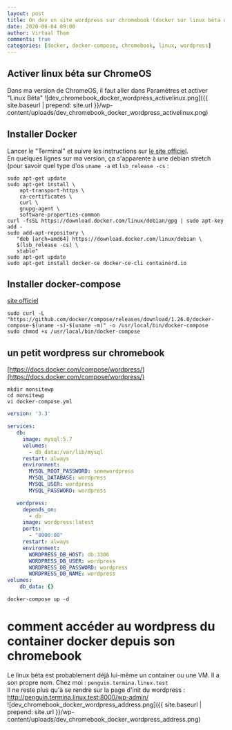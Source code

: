 ```yaml
---
layout: post
title: On dev un site wordpress sur chromebook (docker sur linux béta de chromebook)
date: 2020-06-04 09:00
author: Virtual Thom
comments: true
categories: [docker, docker-compose, chromebook, linux, wordpress]
---
```

## Activer linux béta sur ChromeOS
Dans ma version de ChromeOS, il faut aller dans Paramètres et activer "Linux Béta"
![dev_chromebook_docker_wordpress_activelinux.png]({{ site.baseurl | prepend: site.url }}/wp-content/uploads/dev_chromebook_docker_wordpress_activelinux.png)
<!--more-->
## Installer Docker
Lancer le "Terminal" et suivre les instructions sur [le site officiel](https://docs.docker.com/engine/install/debian/).  
En quelques lignes sur ma version, ça s'apparente à une debian stretch (pour savoir quel type d'os `uname -a` et `lsb_release -cs` :  
```shell
sudo apt-get update
sudo apt-get install \
    apt-transport-https \
    ca-certificates \
    curl \
    gnupg-agent \
    software-properties-common
curl -fsSL https://download.docker.com/linux/debian/gpg | sudo apt-key add -
sudo add-apt-repository \
   "deb [arch=amd64] https://download.docker.com/linux/debian \
   $(lsb_release -cs) \
   stable"
sudo apt-get update
sudo apt-get install docker-ce docker-ce-cli containerd.io   
```
## Installer docker-compose
[site officiel](https://docs.docker.com/compose/install/)
```shell
sudo curl -L "https://github.com/docker/compose/releases/download/1.26.0/docker-compose-$(uname -s)-$(uname -m)" -o /usr/local/bin/docker-compose
sudo chmod +x /usr/local/bin/docker-compose
```
## un petit wordpress sur chromebook
[https://docs.docker.com/compose/wordpress/](https://docs.docker.com/compose/wordpress/)  
```shell
mkdir monsitewp
cd monsitewp
vi docker-compose.yml
```
```yml
version: '3.3'

services:
   db:
     image: mysql:5.7
     volumes:
       - db_data:/var/lib/mysql
     restart: always
     environment:
       MYSQL_ROOT_PASSWORD: somewordpress
       MYSQL_DATABASE: wordpress
       MYSQL_USER: wordpress
       MYSQL_PASSWORD: wordpress

   wordpress:
     depends_on:
       - db
     image: wordpress:latest
     ports:
       - "8000:80"
     restart: always
     environment:
       WORDPRESS_DB_HOST: db:3306
       WORDPRESS_DB_USER: wordpress
       WORDPRESS_DB_PASSWORD: wordpress
       WORDPRESS_DB_NAME: wordpress
volumes:
    db_data: {}
```
```shell
docker-compose up -d
```
# comment accéder au wordpress du container docker depuis son chromebook
Le linux béta est probablement déjà lui-même un container ou une VM. Il a son propre nom. Chez moi : `penguin.termina.linux.test`  
Il ne reste plus qu'à se rendre sur la page d'init du wordpress : http://penguin.termina.linux.test:8000/wp-admin/  
![dev_chromebook_docker_wordpress_address.png]({{ site.baseurl | prepend: site.url }}/wp-content/uploads/dev_chromebook_docker_wordpress_address.png)
